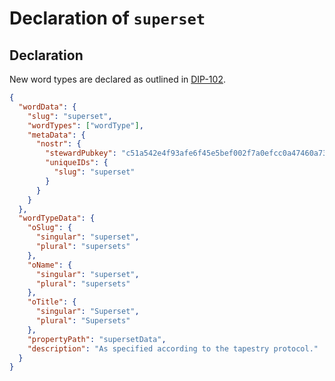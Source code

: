 Declaration of `superset`
=====

## Declaration

New word types are declared as outlined in [DIP-102](../102.md).

```json
{
  "wordData": {
    "slug": "superset",
    "wordTypes": ["wordType"],
    "metaData": {
      "nostr": {
        "stewardPubkey": "c51a542e4f93afe6f45e5bef002f7a0efcc0a47460a736654c0bee5402c482fa",
        "uniqueIDs": {
          "slug": "superset"
        }
      }
    }
  },
  "wordTypeData": {
    "oSlug": {
      "singular": "superset",
      "plural": "supersets"
    },
    "oName": {
      "singular": "superset",
      "plural": "supersets"
    },
    "oTitle": {
      "singular": "Superset",
      "plural": "Supersets"
    },
    "propertyPath": "supersetData",
    "description": "As specified according to the tapestry protocol."
  }
}
```

